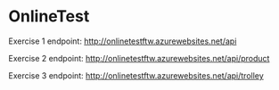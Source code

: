 # OnlineTest

Exercise 1 endpoint: 
http://onlinetestftw.azurewebsites.net/api

Exercise 2 endpoint:
http://onlinetestftw.azurewebsites.net/api/product

Exercise 3 endpoint:
http://onlinetestftw.azurewebsites.net/api/trolley
